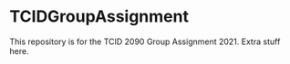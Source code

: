 # TCIDGroupAssignment
This repository is for the TCID 2090 Group Assignment 2021.
Extra stuff here.
